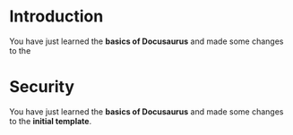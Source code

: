 # Introduction

You have just learned the **basics of Docusaurus** and made some changes to the 

# Security

You have just learned the **basics of Docusaurus** and made some changes to the **initial template**.